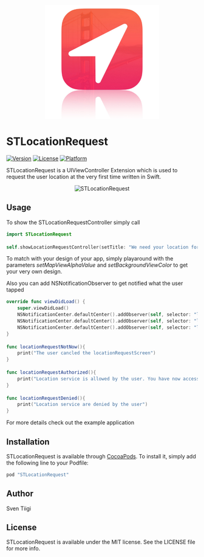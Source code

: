 
<p align="center">
<img width=300 src="./Preview/STLocationRequest_AppIcon.jpg" alt="STLocationRequestAppIcon" title="STLocationRequestAppIcon">
</p>

# STLocationRequest

[![Version](https://img.shields.io/cocoapods/v/STLocationRequest.svg?style=flat)](http://cocoapods.org/pods/STLocationRequest)
[![License](https://img.shields.io/cocoapods/l/STLocationRequest.svg?style=flat)](http://cocoapods.org/pods/STLocationRequest)
[![Platform](https://img.shields.io/cocoapods/p/STLocationRequest.svg?style=flat)](http://cocoapods.org/pods/STLocationRequest)

STLocationRequest is a UIViewController Extension which is used to request the user location at the very first time written in Swift.


<p align="center">
<img src="./Preview/STLocationRequest.gif" alt="STLocationRequest" title="STLocationRequest">

</p>

## Usage

To show the STLocationRequestController simply call  

```swift
import STLocationRequest

self.showLocationRequestController(setTitle: "We need your location for some awesome features", setAllowButtonTitle: "Alright", setNotNowButtonTitle: "Not now", setMapViewAlphaValue: 0.7, setBackgroundViewColor: UIColor.lightGrayColor())

```

To match with your design of your app, simply playaround with the parameters _setMapViewAlphaValue_ and _setBackgroundViewColor_ to get your very own design.

Also you can add NSNotificationObserver to get notified what the user tapped

```swift
override func viewDidLoad() {
    super.viewDidLoad()
    NSNotificationCenter.defaultCenter().addObserver(self, selector: "locationRequestNotNow", name: "locationRequestNotNow", object: nil)
    NSNotificationCenter.defaultCenter().addObserver(self, selector: "locationRequestAuthorized", name: "locationRequestAuthorized", object: nil)
    NSNotificationCenter.defaultCenter().addObserver(self, selector: "locationRequestDenied", name: "locationRequestDenied", object: nil)
}

func locationRequestNotNow(){
    print("The user cancled the locationRequestScreen")
}

func locationRequestAuthorized(){
    print("Location service is allowed by the user. You have now access to the user location")
}

func locationRequestDenied(){
    print("Location service are denied by the user")
}

```

For more details check out the example application


## Installation

STLocationRequest is available through [CocoaPods](http://cocoapods.org). To install
it, simply add the following line to your Podfile:

```ruby
pod "STLocationRequest"
```

## Author

Sven Tiigi

## License

STLocationRequest is available under the MIT license. See the LICENSE file for more info.
